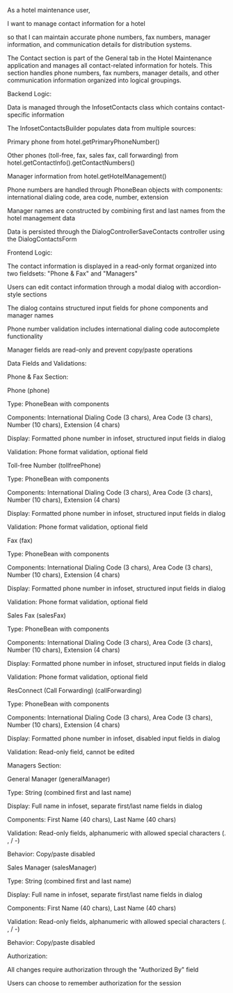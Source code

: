 As a hotel maintenance user, 

I want to manage contact information for a hotel 

so that I can maintain accurate phone numbers, fax numbers, manager information, and communication details for distribution systems.

The Contact section is part of the General tab in the Hotel Maintenance application and manages all contact-related information for hotels. This section handles phone numbers, fax numbers, manager details, and other communication information organized into logical groupings.

Backend Logic:

Data is managed through the InfosetContacts class which contains contact-specific information

The InfosetContactsBuilder populates data from multiple sources:

Primary phone from hotel.getPrimaryPhoneNumber()

Other phones (toll-free, fax, sales fax, call forwarding) from hotel.getContactInfo().getContactNumbers()

Manager information from hotel.getHotelManagement()

Phone numbers are handled through PhoneBean objects with components: international dialing code, area code, number, extension

Manager names are constructed by combining first and last names from the hotel management data

Data is persisted through the DialogControllerSaveContacts controller using the DialogContactsForm

Frontend Logic:

The contact information is displayed in a read-only format organized into two fieldsets: "Phone & Fax" and "Managers"

Users can edit contact information through a modal dialog with accordion-style sections

The dialog contains structured input fields for phone components and manager names

Phone number validation includes international dialing code autocomplete functionality

Manager fields are read-only and prevent copy/paste operations

Data Fields and Validations:

Phone & Fax Section:

Phone (phone)

Type: PhoneBean with components

Components: International Dialing Code (3 chars), Area Code (3 chars), Number (10 chars), Extension (4 chars)

Display: Formatted phone number in infoset, structured input fields in dialog

Validation: Phone format validation, optional field

Toll-free Number (tollfreePhone)

Type: PhoneBean with components

Components: International Dialing Code (3 chars), Area Code (3 chars), Number (10 chars), Extension (4 chars)

Display: Formatted phone number in infoset, structured input fields in dialog

Validation: Phone format validation, optional field

Fax (fax)

Type: PhoneBean with components

Components: International Dialing Code (3 chars), Area Code (3 chars), Number (10 chars), Extension (4 chars)

Display: Formatted phone number in infoset, structured input fields in dialog

Validation: Phone format validation, optional field

Sales Fax (salesFax)

Type: PhoneBean with components

Components: International Dialing Code (3 chars), Area Code (3 chars), Number (10 chars), Extension (4 chars)

Display: Formatted phone number in infoset, structured input fields in dialog

Validation: Phone format validation, optional field

ResConnect (Call Forwarding) (callForwarding)

Type: PhoneBean with components

Components: International Dialing Code (3 chars), Area Code (3 chars), Number (10 chars), Extension (4 chars)

Display: Formatted phone number in infoset, disabled input fields in dialog

Validation: Read-only field, cannot be edited

Managers Section:

General Manager (generalManager)

Type: String (combined first and last name)

Display: Full name in infoset, separate first/last name fields in dialog

Components: First Name (40 chars), Last Name (40 chars)

Validation: Read-only fields, alphanumeric with allowed special characters (. , / -)

Behavior: Copy/paste disabled

Sales Manager (salesManager)

Type: String (combined first and last name)

Display: Full name in infoset, separate first/last name fields in dialog

Components: First Name (40 chars), Last Name (40 chars)

Validation: Read-only fields, alphanumeric with allowed special characters (. , / -)

Behavior: Copy/paste disabled

Authorization:

All changes require authorization through the "Authorized By" field

Users can choose to remember authorization for the session

